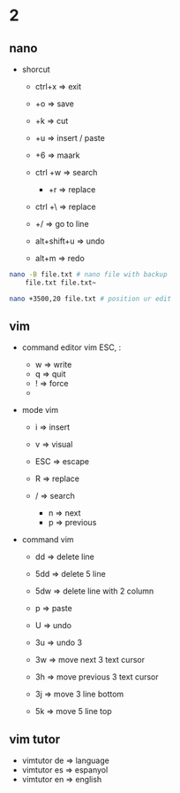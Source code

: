 # 2
## nano
- shorcut
    - ctrl+x => exit
    - +o => save
    - +k => cut
    - +u => insert / paste    
    - +6 => maark
    - ctrl +w => search
        - +r => replace
    - ctrl +\ => replace
    - +/ => go to line

    - alt+shift+u => undo
    - alt+m => redo

```bash
nano -B file.txt # nano file with backup
    file.txt file.txt~

nano +3500,20 file.txt # position ur edit
```

## vim
- command editor vim ESC, :
    - w => write
    - q => quit
    - ! => force
    - 

- mode vim
    - i => insert
    - v => visual 
    - ESC => escape

    - R => replace
    - / => search
        - n => next
        - p => previous

- command vim
    - dd => delete line
    - 5dd => delete 5 line
    - 5dw => delete line with 2 column

    - p => paste
    - U => undo
    - 3u => undo 3

    - 3w => move next 3 text cursor
    - 3h => move previous 3 text cursor
    - 3j => move 3 line bottom
    - 5k => move 5 line top

## vim tutor
- vimtutor de => language
- vimtutor es => espanyol
- vimtutor en => english
